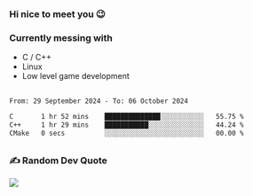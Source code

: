 ### Hi nice to meet you 😉 

### Currently messing with

  - C / C++
  - Linux
  - Low level game development

 ##
 
<!--START_SECTION:waka-->

```txt
From: 29 September 2024 - To: 06 October 2024

C       1 hr 52 mins    ██████████████░░░░░░░░░░░   55.75 %
C++     1 hr 29 mins    ███████████░░░░░░░░░░░░░░   44.24 %
CMake   0 secs          ░░░░░░░░░░░░░░░░░░░░░░░░░   00.00 %
```

<!--END_SECTION:waka-->

##

### ✍️ Random Dev Quote
![](https://quotes-github-readme.vercel.app/api?type=horizontal&theme=dark)

##
